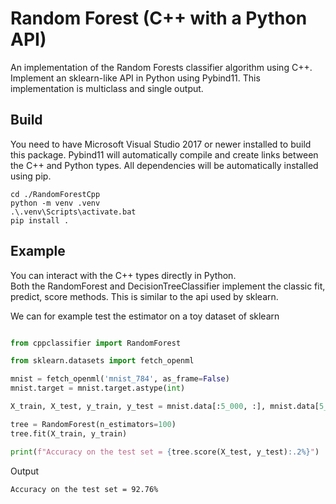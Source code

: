 # Random Forest (C++ with a Python API)

An implementation of the Random Forests classifier algorithm using C++.
Implement an sklearn-like API in Python using Pybind11.
This implementation is multiclass and single output.

## Build
You need to have Microsoft Visual Studio 2017 or newer installed to build this package.
Pybind11 will automatically compile and create links between the C++ and Python types.
All dependencies will be automatically installed using pip.

```
cd ./RandomForestCpp
python -m venv .venv
.\.venv\Scripts\activate.bat
pip install .
```

## Example

You can interact with the C++ types directly in Python.<br />
Both the RandomForest and DecisionTreeClassifier implement the classic fit, predict, score methods.
This is similar to the api used by sklearn.

We can for example test the estimator on a toy dataset of sklearn

```python

from cppclassifier import RandomForest

from sklearn.datasets import fetch_openml

mnist = fetch_openml('mnist_784', as_frame=False)
mnist.target = mnist.target.astype(int)

X_train, X_test, y_train, y_test = mnist.data[:5_000, :], mnist.data[5_000:10_000, :], mnist.target[:5_000], mnist.target[5_000:10_000]

tree = RandomForest(n_estimators=100)
tree.fit(X_train, y_train)

print(f"Accuracy on the test set = {tree.score(X_test, y_test):.2%}")
```

Output
```
Accuracy on the test set = 92.76%
```
